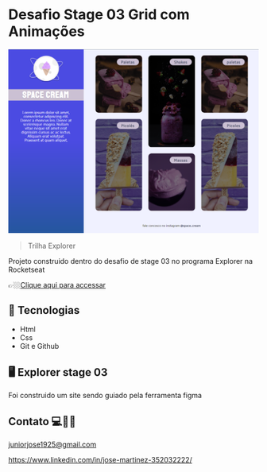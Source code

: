 
#  Desafio Stage 03 Grid com Animações 

![preview](./.github/grid-animacoes.png)


> Trilha Explorer 

Projeto construido dentro do desafio de stage 03 no programa Explorer na Rocketseat

👉🏼[Clique aqui para accessar](https://jose26362780.github.io/Desafio-stage-03--Grid-com-anima--es/)


##  🔧 Tecnologias


- Html 
- Css
- Git e Github

##  🖥️ Explorer stage 03


Foi construido um site sendo guiado pela ferramenta figma 



## Contato 💻🧑‍💻 

juniorjose1925@gmail.com


https://www.linkedin.com/in/jose-martinez-352032222/
